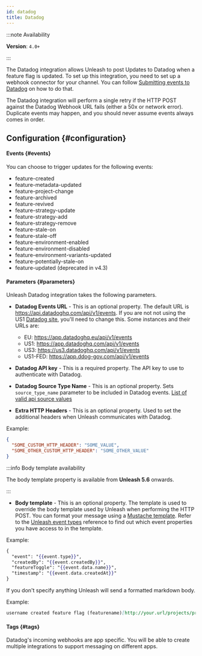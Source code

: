 ```yaml
---
id: datadog
title: Datadog
---
```


:::note Availability

**Version**: `4.0+`

:::

The Datadog integration allows Unleash to post Updates to Datadog when a feature flag is updated. To set up this integration, you need to set up a webhook connector for your channel. You can follow [Submitting events to Datadog](https://docs.datadoghq.com/api/latest/events/#post-an-event) on how to do that.

The Datadog integration will perform a single retry if the HTTP POST against the Datadog Webhook URL fails (either a 50x or network error). Duplicate events may happen, and you should never assume events always comes in order.

## Configuration {#configuration}

#### Events {#events}

You can choose to trigger updates for the following events:

- feature-created
- feature-metadata-updated
- feature-project-change
- feature-archived
- feature-revived
- feature-strategy-update
- feature-strategy-add
- feature-strategy-remove
- feature-stale-on
- feature-stale-off
- feature-environment-enabled
- feature-environment-disabled
- feature-environment-variants-updated
- feature-potentially-stale-on
- feature-updated (deprecated in v4.3)

#### Parameters {#parameters}

Unleash Datadog integration takes the following parameters.

- **Datadog Events URL** - This is an optional property. The default URL is https://api.datadoghq.com/api/v1/events. If you are not not using the US1 [Datadog site](https://docs.datadoghq.com/getting_started/site/), you'll need to change this. Some instances and their URLs are:
  - EU: https://app.datadoghq.eu/api/v1/events
  - US1: https://app.datadoghq.com/api/v1/events
  - US3: https://us3.datadoghq.com/api/v1/events
  - US1-FED: https://app.ddog-gov.com/api/v1/events


- **Datadog API key** - This is a required property. The API key to use to authenticate with Datadog.

- **Datadog Source Type Name** - This is an optional property. Sets `source_type_name` parameter to be included in Datadog events. [List of valid api source values](https://docs.datadoghq.com/integrations/faq/list-of-api-source-attribute-value/)

- **Extra HTTP Headers** - This is an optional property. Used to set the additional headers when Unleash communicates with Datadog.

Example:

```json
{
  "SOME_CUSTOM_HTTP_HEADER": "SOME_VALUE",
  "SOME_OTHER_CUSTOM_HTTP_HEADER": "SOME_OTHER_VALUE"
}
```

:::info Body template availability

The body template property is available from **Unleash 5.6** onwards.

:::

- **Body template** - This is an optional property. The template is used to override the body template used by Unleash when performing the HTTP POST. You can format your message using a [Mustache template](https://mustache.github.io). Refer to the [Unleash event types](/reference/events#event-types) reference to find out which event properties you have access to in the template.

Example:

```mustache
{
  "event": "{{event.type}}",
  "createdBy": "{{event.createdBy}}",
  "featureToggle": "{{event.data.name}}",
  "timestamp": "{{event.data.createdAt}}"
}
```

If you don't specify anything Unleash will send a formatted markdown body.

Example:

```markdown
username created feature flag (featurename)[http://your.url/projects/projectname/features/featurename] in project *projectname*
```

#### Tags {#tags}

Datadog's incoming webhooks are app specific. You will be able to create multiple integrations to support messaging on different apps.

